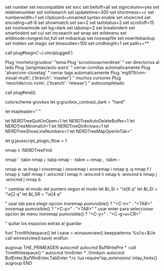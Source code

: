 set number
set nocompatible
set exrc
set belloff=all
set signcolumn=yes
set relativenumber
set nohlsearch
set updatetime=300
set shortmess+=c
set numberwidth=1
set clipboard=unnamed
syntax enable
set showcmd
set encoding=utf-8
set showmatch
set sw=2
set laststatus=2
set scrolloff=15
set noshowmode
set bg=dark
set tabstop=2
set breakindent
set smartindent
set cul
set incsearch
set wrap
set wildmenu
set wildmode=longest:list,full
set nobackup
set noswapfile
set nowritebackup
set hidden
set magic
set timeoutlen=150
set cmdheight=1
set path+=**


call plug#begin('~/.vim/plugged')

Plug 'morhetz/gruvbox' "tema
Plug 'scrooloose/nerdtree' " ver directorios al lado
Plug 'jiangmiao/auto-pairs' " cerrar comillas automaticamente
Plug 'alvan/vim-closetag' " cerrar tags automaticamente
Plug 'mg979/vim-visual-multi', {'branch': 'master'} " muchos cursores
Plug 'neoclide/coc.nvim', {'branch': 'release'} " autocompletado

call plug#end()

colorscheme gruvbox
let g:gruvbox_contrast_dark = "hard"

let mapleader=" "

let NERDTreeQuitOnOpen=1
let NERDTreeAutoDeleteBuffer=1
let NERDTreeMinimalUI=1
let NERDTreeDirArrows=1
let NERDTreeShowLineNumbers=1
let NERDTreeMapOpenInTab='<tab>'


let g:javascript_plugin_flow = 1


nmap <leader>c :NERDTreeFind<ENTER>

nmap ' :tabn <CR>
nmap ¡ :tabp <CR>
nmap - :tabm + <CR>
nmap , :tabm - <CR>

nmap <leader>w :w<ENTER>
imap <Space>i <Esc>
cnoremap <Space>i <Esc>
onoremap <Space>i <Esc>
xnoremap <Space>i <Esc>
nmap <leader>q :q<ENTER>
nmap <leader>f /
nmap <leader>s :tabf
nmap <leader>l :wincmd l<ENTER>
nmap <leader>h :wincmd h<ENTER>
nmap <leader>k :wincmd k<ENTER>
nmap <leader>j :wincmd j<ENTER>
nmap <leader>b <C-v>

" cambiar el modo del puntero segun el modo
let &t_SI = "\e[6 q"
let &t_EI = "\e[2 q"
let &t_SR = "\e[4 q"

" usar tab para elegir opcion
inoremap <expr> <TAB> pumvisible() ? "\<C-n>" : "\<TAB>"
inoremap <expr> <S-TAB> pumvisible() ? "\<C-p>" : "\<TAB>"
" usar enter para seleccionar opcion de menu
inoremap <expr> <CR> pumvisible() ? "\<C-y>" : "\<C-g>u\<CR>"

" quitar los espacios extras al guardar

fun! TrimWhitespace()
    let l:save = winsaveview()
    keeppatterns %s/\s\+$//e
    call winrestview(l:save)
endfun

augroup THE_PRIMEAGEN
    autocmd!
    autocmd BufWritePre * :call TrimWhitespace()
    " autocmd VimEnter * :VimApm
    autocmd BufEnter,BufWinEnter,TabEnter *.rs :lua require'lsp_extensions'.inlay_hints{}
augroup END
